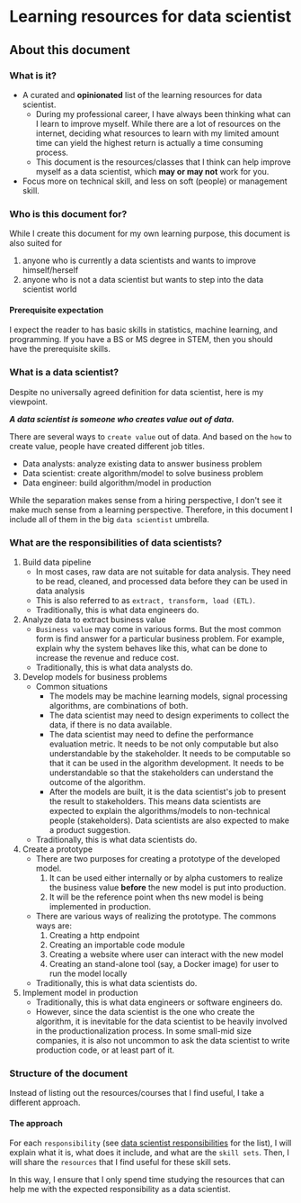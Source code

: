 # Learning resources for data scientist

## About this document

### What is it?

- A curated and **opinionated** list of the learning resources for data scientist.
  - During my professional career, I have always been thinking what can I learn to improve myself. While there are a lot of resources on the internet, deciding what resources to learn with my limited amount time can yield the highest return is actually a time consuming process.
  - This document is the resources/classes that I think can help improve myself as a data scientist, which **may or may not** work for you.
- Focus more on technical skill, and less on soft (people) or management skill.

### Who is this document for?

While I create this document for my own learning purpose, this document is also suited for

1. anyone who is currently a data scientists and wants to improve himself/herself
2. anyone who is not a data scientist but wants to step into the data scientist world

#### Prerequisite expectation

I expect the reader to has basic skills in statistics, machine learning,
and programming. If you have a BS or MS degree in STEM, then you should have the
prerequisite skills.

### What is a data scientist?

Despite no universally agreed definition for data scientist, here is my viewpoint.

***A data scientist is someone who creates value out of data.***

There are several ways to `create value` out of data. And based on the `how` to create value, people have created different job titles.

- Data analysts: analyze existing data to answer business problem
- Data scientist: create algorithm/model to solve business problem
- Data engineer: build algorithm/model in production

While the separation makes sense from a hiring perspective, I don't see it make much sense from a learning perspective. Therefore, in this document I include all of them in the big `data scientist` umbrella.

### What are the responsibilities of data scientists?

1. Build data pipeline
    - In most cases, raw data are not suitable for data analysis. They need to be read, cleaned, and processed data before they can be used in data analysis
    - This is also referred to as `extract, transform, load (ETL)`.
    - Traditionally, this is what data engineers do.
2. Analyze data to extract business value
    - `Business value` may come in various forms. But the most common form is find answer for a particular business problem. For example, explain why the system behaves like this, what can be done to increase the revenue and reduce cost.
    - Traditionally, this is what data analysts do.
3. Develop models for business problems
    - Common situations
        - The models may be machine learning models, signal processing algorithms, are combinations of both.
        - The data scientist may need to design experiments to collect the data, if there is no data available.
        - The data scientist may need to define the performance evaluation metric. It needs to be not only computable but also understandable by the stakeholder. It needs to be computable so that it can be used in the algorithm development. It needs to be understandable so that the stakeholders can understand the outcome of the algorithm.
        - After the models are built, it is the data scientist's job to present the result to stakeholders. This means data scientists are expected to explain the algorithms/models to non-technical people (stakeholders). Data scientists are also expected to make a product suggestion.
    - Traditionally, this is what data scientists do.
4. Create a prototype
    - There are two purposes for creating a prototype of the developed model.
        1. It can be used either internally or by alpha customers to realize the business value **before** the new model is put into production.
        2. It will be the reference point when ths new model is being implemented in production.
    - There are various ways of realizing the prototype. The commons ways are:
        1. Creating a http endpoint
        2. Creating an importable code module
        3. Creating a website where user can interact with the new model
        4. Creating an stand-alone tool (say, a Docker image) for user to run the model locally
    - Traditionally, this is what data scientists do.
5. Implement model in production
    - Traditionally, this is what data engineers or software engineers do.
    - However, since the data scientist is the one who create the algorithm, it is inevitable for the data scientist to be heavily involved in the productionalization process. In some small-mid size companies, it is also not uncommon to ask the data scientist to write production code, or at least part of it.

### Structure of the document

Instead of listing out the resources/courses that I find useful, I take a different approach.

#### The approach

For each `responsibility` (see [data scientist responsibilities](#what-are-the-responsibilities-of-data-scientists?) for the list), I will explain what it is, what does it include, and what are the `skill sets`. Then, I will share the `resources` that I find useful for these skill sets.

In this way, I ensure that I only spend time studying the resources that can help me with the expected responsibility as a data scientist.
